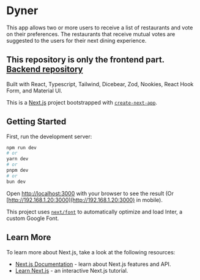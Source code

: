 # Dyner
This app allows two or more users to receive a list of restaurants and vote on their preferences. The restaurants that receive mutual votes are suggested to the users for their next dining experience.
## This repository is only the frontend part. [Backend repository](https://github.com/luancardoso35/Dyner-backend)

Built with React, Typescript, Tailwind, Dicebear, Zod, Nookies, React Hook Form, and Material UI.

This is a [Next.js](https://nextjs.org/) project bootstrapped with [`create-next-app`](https://github.com/vercel/next.js/tree/canary/packages/create-next-app).

## Getting Started

First, run the development server:

```bash
npm run dev
# or
yarn dev
# or
pnpm dev
# or
bun dev
```

Open [http://localhost:3000](http://localhost:3000) with your browser to see the result (Or [http://192.168.1.20:3000](http://192.168.1.20:3000) in mobile).

This project uses [`next/font`](https://nextjs.org/docs/basic-features/font-optimization) to automatically optimize and load Inter, a custom Google Font.

## Learn More

To learn more about Next.js, take a look at the following resources:

- [Next.js Documentation](https://nextjs.org/docs) - learn about Next.js features and API.
- [Learn Next.js](https://nextjs.org/learn) - an interactive Next.js tutorial.


